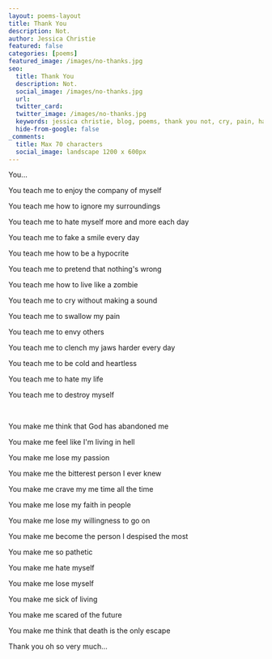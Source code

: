 ```yaml
---
layout: poems-layout
title: Thank You
description: Not.
author: Jessica Christie
featured: false
categories: [poems]
featured_image: /images/no-thanks.jpg
seo:
  title: Thank You
  description: Not.
  social_image: /images/no-thanks.jpg
  url:
  twitter_card:
  twitter_image: /images/no-thanks.jpg
  keywords: jessica christie, blog, poems, thank you not, cry, pain, hate, hypocrite, zombie, envy, heartless, destroy, hell, bitter, scared, death, escape
  hide-from-google: false
_comments:
  title: Max 70 characters
  social_image: landscape 1200 x 600px
---
```

You...

You teach me to enjoy the company of myself

You teach me how to ignore my surroundings

You teach me to hate myself more and more each day

You teach me to fake a smile every day

You teach me how to be a hypocrite

You teach me to pretend that nothing's wrong

You teach me how to live like a zombie

You teach me to cry without making a sound

You teach me to swallow my pain

You teach me to envy others

You teach me to clench my jaws harder every day

You teach me to be cold and heartless

You teach me to hate my life

You teach me to destroy myself

&nbsp;

You make me think that God has abandoned me

You make me feel like I'm living in hell

You make me lose my passion

You make me the bitterest person I ever knew

You make me crave my me time all the time

You make me lose my faith in people

You make me lose my willingness to go on

You make me become the person I despised the most

You make me so pathetic

You make me hate myself

You make me lose myself

You make me sick of living

You make me scared of the future

You make me think that death is the only escape

Thank you oh so very much...

&nbsp;
